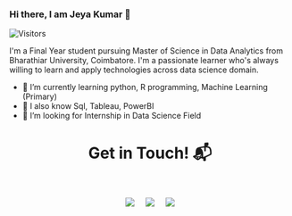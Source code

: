 ### Hi there, I am Jeya Kumar 👋

<p align="left"> 
<img src="https://komarev.com/ghpvc/?username=Jeyakumar-R&color=brightgreen" alt="Visitors" />
 </p>

I'm a Final Year student pursuing Master of Science in Data Analytics from Bharathiar University, Coimbatore. I'm a passionate learner who's always willing to learn and apply technologies across data science domain.  

- 🌱 I’m currently learning python, R programming, Machine Learning (Primary)
- 👯 I also know Sql, Tableau, PowerBI
- 🤔 I’m looking for Internship in Data Science Field

<h1 align="center">Get in Touch! 📬</h1>
<Br>
<p align="center">
<a href="https://www.linkedin.com/in/jeyakumar-r" target="blank"><img align="center" src="https://img.shields.io/badge/JeyaKumar_R?style=for-the-badge&logo=linkedin&logoColor=white" /></a> &nbsp;&nbsp;&nbsp;  <a href="mailto:jeyakumar98raj@gmail.com" target="blank"><img align="center" src="https://img.shields.io/badge/jeyakumar98raj@gmail.com-D14836?style=for-the-badge&logo=gmail&logoColor=white" /></a>    &nbsp;&nbsp;&nbsp;       <a href="https://www.github.com/Jeyakumar-R" target="blank"><img align="center" src="https://img.shields.io/badge/JeyaKumar_R-100000?style=for-the-badge&logo=github&logoColor=white" /></a>
</p>
